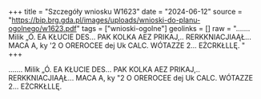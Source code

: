 +++
title = "Szczegóły wniosku W1623"
date = "2024-06-12"
source = "https://bip.brg.gda.pl/images/uploads/wnioski-do-planu-ogolnego/w1623.pdf"
tags = ["wnioski-ogolne"]
geolinks = []
raw = "....... Milik „Ó. EA KŁUCIE DES... PAK KOLKA AEZ PRIKAJ,.. RERKKNIACJIAĄŁ... MACA A, ky '2 O OREROCEE dej Uk CALC. WÓTAZZE 2... EŻCRKŁLLĘ. "
+++

....... Milik „Ó. EA KŁUCIE DES... PAK KOLKA AEZ
PRIKAJ,.. RERKKNIACJIAĄŁ... MACA A, ky "2 O OREROCEE
dej Uk CALC. WÓTAZZE 2... EŻCRKŁLLĘ.



